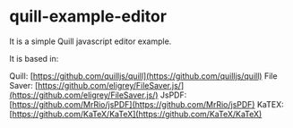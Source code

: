 # quill-example-editor
It is a simple Quill javascript editor example.

It is based in:

Quill: [https://github.com/quilljs/quill](https://github.com/quilljs/quill)
File Saver: [https://github.com/eligrey/FileSaver.js/](https://github.com/eligrey/FileSaver.js/)
JsPDF: [https://github.com/MrRio/jsPDF](https://github.com/MrRio/jsPDF)
KaTEX: [https://github.com/KaTeX/KaTeX](https://github.com/KaTeX/KaTeX)
